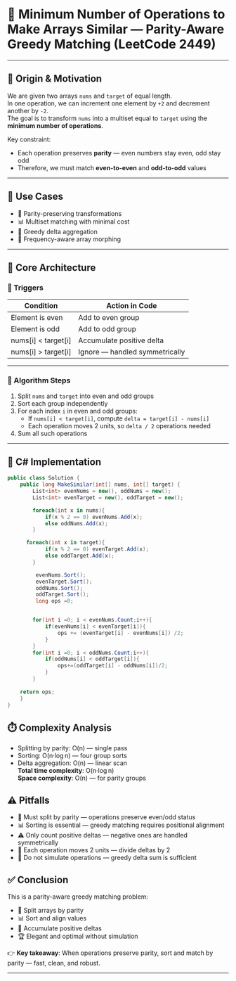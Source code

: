 # 🧠 Minimum Number of Operations to Make Arrays Similar — Parity-Aware Greedy Matching (LeetCode 2449)

---

## 📜 Origin & Motivation

We are given two arrays `nums` and `target` of equal length.  
In one operation, we can increment one element by `+2` and decrement another by `-2`.  
The goal is to transform `nums` into a multiset equal to `target` using the **minimum number of operations**.

Key constraint:  
- Each operation preserves **parity** — even numbers stay even, odd stay odd  
- Therefore, we must match **even-to-even** and **odd-to-odd** values

---

## 🧩 Use Cases

- 🧠 Parity-preserving transformations  
- 📊 Multiset matching with minimal cost  
- 🧪 Greedy delta aggregation  
- 🧱 Frequency-aware array morphing

---

## 🧱 Core Architecture

### 🎯 Triggers

| Condition                        | Action in Code           |
|----------------------------------|--------------------------|
| Element is even                  | Add to even group        |
| Element is odd                   | Add to odd group         |
| nums[i] < target[i]              | Accumulate positive delta|
| nums[i] > target[i]              | Ignore — handled symmetrically |

---

### 🔧 Algorithm Steps

1. Split `nums` and `target` into even and odd groups  
2. Sort each group independently  
3. For each index `i` in even and odd groups:
   - If `nums[i] < target[i]`, compute `delta = target[i] - nums[i]`  
   - Each operation moves 2 units, so `delta / 2` operations needed  
4. Sum all such operations

---

## 🚀 C# Implementation

```csharp
public class Solution {
    public long MakeSimilar(int[] nums, int[] target) {
        List<int> evenNums = new(), oddNums = new();
        List<int> evenTarget = new(), oddTarget = new();

        foreach(int x in nums){
            if(x % 2 == 0) evenNums.Add(x);
            else oddNums.Add(x);
        }

      foreach(int x in target){
            if(x % 2 == 0) evenTarget.Add(x);
            else oddTarget.Add(x);
        }

         evenNums.Sort();
         evenTarget.Sort();
         oddNums.Sort();
         oddTarget.Sort();
         long ops =0;


        for(int i =0; i < evenNums.Count;i++){
            if(evenNums[i] < evenTarget[i]){
                ops += (evenTarget[i] - evenNums[i]) /2;
            }
        }
        for(int i =0; i < oddNums.Count;i++){
            if(oddNums[i] < oddTarget[i]){
                ops+=(oddTarget[i] - oddNums[i])/2;
            }
        }
    
    return ops;
    }
}
```
## ⏱️ Complexity Analysis  
- Splitting by parity: O(n) — single pass  
- Sorting: O(n·log n) — four group sorts  
- Delta aggregation: O(n) — linear scan  
**Total time complexity**: O(n·log n)  
**Space complexity**: O(n) — for parity groups

## ⚠️ Pitfalls  
- 🧠 Must split by parity — operations preserve even/odd status  
- 📊 Sorting is essential — greedy matching requires positional alignment  
- ⚠️ Only count positive deltas — negative ones are handled symmetrically  
- 🧩 Each operation moves 2 units — divide deltas by 2  
- 🔁 Do not simulate operations — greedy delta sum is sufficient

## ✅ Conclusion  
This is a parity-aware greedy matching problem:

- 🔁 Split arrays by parity  
- 📊 Sort and align values  
- 🧠 Accumulate positive deltas  
- 🏆 Elegant and optimal without simulation

👉 **Key takeaway**: When operations preserve parity, sort and match by parity — fast, clean, and robust.



---


